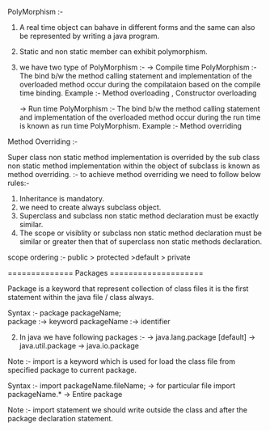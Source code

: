 PolyMorphism :- 

1. A real time object can bahave in different forms and the same can also be represented by writing a java program.
2. Static and non static member can exhibit polymorphism.
3. we have two type of PolyMorphism :- 
   -> Compile time PolyMorphism :- The bind b/w the method calling statement     and implementation of the overloaded method occur during the compilataion
    based on the compile time binding.
    Example :- Method overloading , Constructor overloading
   
   
   -> Run time PolyMorphism :- The bind b/w the method calling statement and
   implementation of the overloaded method occur during the run time is known as run time PolyMorphism.
  Example :- Method overriding 
  
  
  Method Overriding :-   
  
   Super class non static method implementation is overrided by the sub class non static method implementation within the object of subclass  is known as method overriding.
   :- to achieve method overriding we need to follow below rules:- 
   1. Inheritance is mandatory.
   2. we need to create always subclass object.
   3. Superclass and subclass non static method declaration must be exactly     
      similar.
   4. The scope or visiblity or subclass non static method declaration must be similar or greater then that of superclass non static methods declaration.
   
   
   scope ordering :- 
   public > protected >default > private 
   
   
   ==============  Packages ====================
   
   
   Package is a keyword that represent collection of class files it is 
              the first statement within the java file / class always.
              
Syntax :-  package packageName;  
              package :-> keyword
              packageName :-> identifier
              
2. In java we have following packages :- 
 -> java.lang.package [default]
 -> java.util.package
 -> java.io.package
               
Note :- import is a keyword which is used for load the class file from specified package to current package.

Syntax :- import packageName.fileName; -> for particular file 
          import packageName.* -> Entire package 
          
          
Note :- import statement we should write outside the class and after the package declaration statement.
   
   
   
   
   
   
   
   
   
   
   